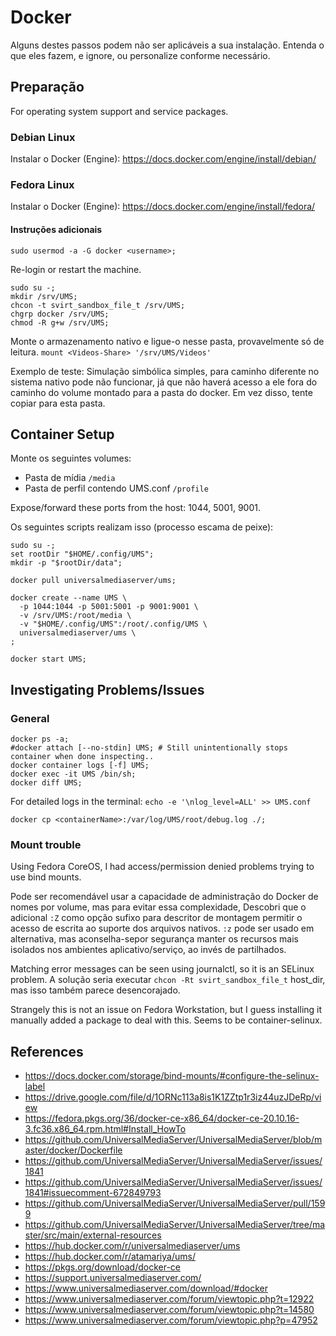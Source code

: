 # Docker

Alguns destes  passos podem não ser aplicáveis a sua instalação.  Entenda o que eles fazem, e ignore, ou personalize conforme necessário.

## Preparação

For operating system support and service packages.

### Debian Linux

Instalar o Docker (Engine): https://docs.docker.com/engine/install/debian/

### Fedora Linux

Instalar o Docker (Engine): https://docs.docker.com/engine/install/fedora/

#### Instruções adicionais

```
sudo usermod -a -G docker <username>;
```

Re-login or restart the machine.

```
sudo su -;
mkdir /srv/UMS;
chcon -t svirt_sandbox_file_t /srv/UMS;
chgrp docker /srv/UMS;
chmod -R g+w /srv/UMS;
```

Monte o armazenamento nativo e ligue-o nesse pasta, provavelmente só de leitura. `mount <Videos-Share> '/srv/UMS/Videos'`

Exemplo de teste: Simulação simbólica simples, para caminho diferente no sistema nativo pode não funcionar, já que não haverá acesso a ele fora do  caminho do volume montado para a pasta do docker.  Em vez disso, tente copiar para esta pasta.

## Container Setup

Monte os seguintes volumes:
- Pasta de mídia `/media`
- Pasta de perfil contendo UMS.conf `/profile`

Expose/forward these ports from the host: 1044, 5001, 9001.

Os seguintes scripts realizam isso (processo escama de peixe):
```
sudo su -;
set rootDir "$HOME/.config/UMS";
mkdir -p "$rootDir/data";
​
docker pull universalmediaserver/ums;
​
docker create --name UMS \
  -p 1044:1044 -p 5001:5001 -p 9001:9001 \
  -v /srv/UMS:/root/media \
  -v "$HOME/.config/UMS":/root/.config/UMS \
  universalmediaserver/ums \
;
​
docker start UMS;
```

## Investigating Problems/Issues

### General

```
docker ps -a;
#docker attach [--no-stdin] UMS; # Still unintentionally stops container when done inspecting..
docker container logs [-f] UMS;
docker exec -it UMS /bin/sh;
docker diff UMS;
```

For detailed logs in the terminal: `echo -e '\nlog_level=ALL' >> UMS.conf`

```
docker cp <containerName>:/var/log/UMS/root/debug.log ./;
```

### Mount trouble

Using Fedora CoreOS, I had access/permission denied problems trying to use bind mounts.

Pode ser recomendável usar a capacidade de administração do Docker de nomes por volume, mas para evitar essa complexidade, Descobri que o adicional `:Z` como opção sufixo para descritor de montagem permitir o acesso de escrita ao suporte dos arquivos nativos. `:z` pode ser usado em alternativa, mas aconselha-sepor segurança manter os recursos mais isolados nos ambientes aplicativo/serviço, ao invés de partilhados.

Matching error messages can be seen using journalctl, so it is an SELinux problem. A solução seria executar `chcon -Rt svirt_sandbox_file_t` host_dir, mas isso também parece desencorajado.

Strangely this is not an issue on Fedora Workstation, but I guess installing it manually added a package to deal with this. Seems to be container-selinux.

## References

- https://docs.docker.com/storage/bind-mounts/#configure-the-selinux-label
- https://drive.google.com/file/d/1ORNc113a8is1K1ZZtp1r3iz44uzJDeRp/view
- https://fedora.pkgs.org/36/docker-ce-x86_64/docker-ce-20.10.16-3.fc36.x86_64.rpm.html#Install_HowTo
- https://github.com/UniversalMediaServer/UniversalMediaServer/blob/master/docker/Dockerfile
- https://github.com/UniversalMediaServer/UniversalMediaServer/issues/1841
- https://github.com/UniversalMediaServer/UniversalMediaServer/issues/1841#issuecomment-672849793
- https://github.com/UniversalMediaServer/UniversalMediaServer/pull/1599
- https://github.com/UniversalMediaServer/UniversalMediaServer/tree/master/src/main/external-resources
- https://hub.docker.com/r/universalmediaserver/ums
- https://hub.docker.com/r/atamariya/ums/
- https://pkgs.org/download/docker-ce
- https://support.universalmediaserver.com/
- https://www.universalmediaserver.com/download/#docker
- https://www.universalmediaserver.com/forum/viewtopic.php?t=12922
- https://www.universalmediaserver.com/forum/viewtopic.php?t=14580
- https://www.universalmediaserver.com/forum/viewtopic.php?p=47952
